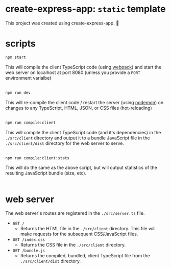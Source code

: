 # create-express-app: `static` template
This project was created using create-express-app. :rocket:
# scripts
```sh
npm start
```
This will compile the client TypeScript code (using [webpack](https://webpack.js.org/)) and start the web server on localhost at port 8080 (unless you provide a `PORT` environment varialbe)<br/><br/>
```sh
npm run dev
```
This will re-compile the client code / restart the server (using [nodemon](https://nodemon.io/)) on changes to any TypeScript, HTML, JSON, or CSS files (hot-reloading)<br/><br/> 
```sh
npm run compile:client
```
This will compile the client TypeScript code (and it's dependencies) in the `./src/client` directory and output it to a bundle JavaScript file in the `./src/client/dist` directory for the web server to serve.<br/><br/>
```sh
npm run compile:client:stats
```
This will do the same as the above script, but will output statistics of the resulting JavaScript bundle (size, etc).<br/><br/>
# web server
The web server's routes are registered in the `./src/server.ts` file. 
- `GET /`
  - Returns the HTML file in the `./src/client` directory. This file will make requests for the subsequent CSS/JavaScript files.
- `GET /index.css`
  -  Returns the CSS file in the `./src/client` directory.
- `GET /bundle.js`
  - Returns the compiled, bundled, client TypeScript file from the `./src/client/dist` directory.